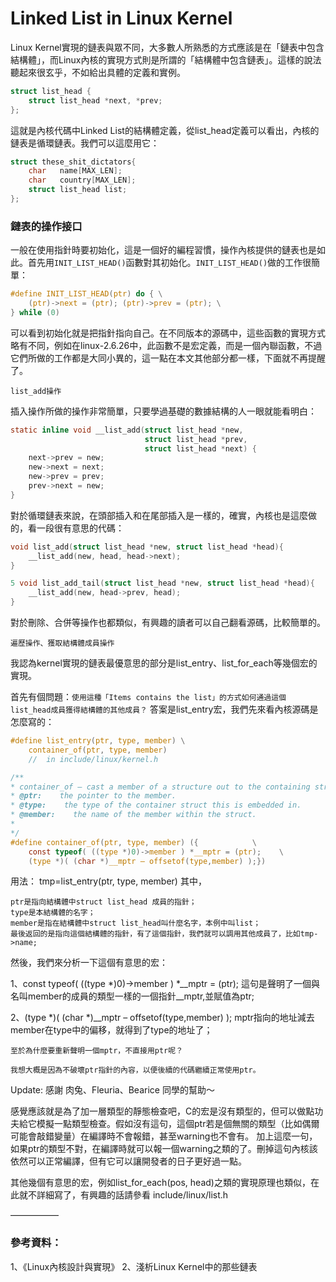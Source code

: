 # Linked List in Linux Kernel

Linux Kernel實現的鏈表與眾不同，大多數人所熟悉的方式應該是在「鏈表中包含結構體」，而Linux內核的實現方式則是所謂的「結構體中包含鏈表」。這樣的說法聽起來很玄乎，不如給出具體的定義和實例。

```c
struct list_head {
    struct list_head *next, *prev;
};
```

這就是內核代碼中Linked List的結構體定義，從list_head定義可以看出，內核的鏈表是循環鏈表。我們可以這麼用它：

```c
struct these_shit_dictators{
    char   name[MAX_LEN];
    char   country[MAX_LEN];
    struct list_head list;
};
```

### 鏈表的操作接口

一般在使用指針時要初始化，這是一個好的編程習慣，操作內核提供的鏈表也是如此。首先用`INIT_LIST_HEAD()`函數對其初始化。`INIT_LIST_HEAD()`做的工作很簡單：

```c
#define INIT_LIST_HEAD(ptr) do { \
    (ptr)->next = (ptr); (ptr)->prev = (ptr); \
} while (0)
```
可以看到初始化就是把指針指向自己。在不同版本的源碼中，這些函數的實現方式略有不同，例如在linux-2.6.26中，此函數不是宏定義，而是一個內聯函數，不過它們所做的工作都是大同小異的，這一點在本文其他部分都一樣，下面就不再提醒了。

`list_add操作`

插入操作所做的操作非常簡單，只要學過基礎的數據結構的人一眼就能看明白：
```c
static inline void __list_add(struct list_head *new,
                              struct list_head *prev,
                              struct list_head *next) {
    next->prev = new;
    new->next = next;
    new->prev = prev;
    prev->next = new;
}
```
對於循環鏈表來說，在頭部插入和在尾部插入是一樣的，確實，內核也是這麼做的，看一段很有意思的代碼：

```c
void list_add(struct list_head *new, struct list_head *head){
    __list_add(new, head, head->next);
}

5 void list_add_tail(struct list_head *new, struct list_head *head){
    __list_add(new, head->prev, head);
}
```
對於刪除、合併等操作也都類似，有興趣的讀者可以自己翻看源碼，比較簡單的。

`遍歷操作、獲取結構體成員操作`

我認為kernel實現的鏈表最優意思的部分是list_entry、list_for_each等幾個宏的實現。

首先有個問題：`使用這種「Items contains the list」的方式如何通過這個list_head成員獲得結構體的其他成員？` 答案是list_entry宏，我們先來看內核源碼是怎麼寫的：

```c
#define list_entry(ptr, type, member) \
    container_of(ptr, type, member)
    //  in include/linux/kernel.h

/**
* container_of – cast a member of a structure out to the containing structure
* @ptr:    the pointer to the member.
* @type:    the type of the container struct this is embedded in.
* @member:    the name of the member within the struct.
*
*/
#define container_of(ptr, type, member) ({            \
    const typeof( ((type *)0)->member ) *__mptr = (ptr);    \
    (type *)( (char *)__mptr – offsetof(type,member) );})
```
用法： tmp=list_entry(ptr, type, member)
其中，

```
ptr是指向結構體中struct list_head 成員的指針；
type是本結構體的名字；
member是指在結構體中struct list_head叫什麼名字，本例中叫list；
最後返回的是指向這個結構體的指針，有了這個指針，我們就可以調用其他成員了，比如tmp->name;
```

然後，我們來分析一下這個有意思的宏：

1、const typeof( ((type *)0)->member ) *__mptr = (ptr);
這句是聲明了一個與名叫member的成員的類型一樣的一個指針__mptr,並賦值為ptr;

2、(type *)( (char *)__mptr – offsetof(type,member) );
mptr指向的地址減去member在type中的偏移，就得到了type的地址了；

`至於為什麼要重新聲明一個mptr，不直接用ptr呢？`

`我想大概是因為不破壞ptr指針的內容，以便後續的代碼繼續正常使用ptr。`

Update:  感謝 肉兔、Fleuria、Bearice 同學的幫助～

感覺應該就是為了加一層類型的靜態檢查吧，C的宏是沒有類型的，但可以做點功夫給它模擬一點類型檢查。假如沒有這句，這個ptr若是個無關的類型（比如偶爾可能會敲錯變量）在編譯時不會報錯，甚至warning也不會有。
加上這麼一句，如果ptr的類型不對，在編譯時就可以報一個warning之類的了。刪掉這句內核該依然可以正常編譯，但有它可以讓開發者的日子更好過一點。

其他幾個有意思的宏，例如list_for_each(pos, head)之類的實現原理也類似，在此就不詳細寫了，有興趣的話請參看 include/linux/list.h

—————–
### 參考資料：
1、《Linux內核設計與實現》
2、淺析Linux Kernel中的那些鏈表
